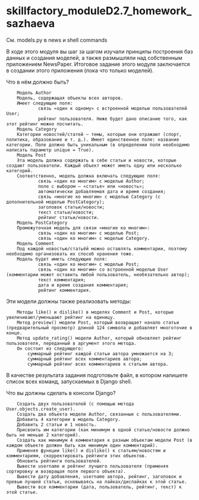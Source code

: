 # skillfactory_moduleD2.7_homework_sazhaeva

См. models.py в news и shell commands

В ходе этого модуля вы шаг за шагом изучали принципы построения баз данных и создания моделей, а также размышляли над собственным приложением NewsPaper. Итоговое задание этого модуля заключается в создании этого приложения (пока что только моделей).

Что в нём должно быть?

        Модель Author
        Модель, содержащая объекты всех авторов.
        Имеет следующие поля:
                cвязь «один к одному» с встроенной моделью пользователей User;
                рейтинг пользователя. Ниже будет дано описание того, как этот рейтинг можно посчитать.
        Модель Category
        Категории новостей/статей — темы, которые они отражают (спорт, политика, образование и т. д.). Имеет единственное поле: название категории. Поле должно быть уникальным (в определении поля необходимо написать параметр unique = True).
        Модель Post
        Эта модель должна содержать в себе статьи и новости, которые создают пользователи. Каждый объект может иметь одну или несколько категорий.
        Соответственно, модель должна включать следующие поля:
                связь «один ко многим» с моделью Author;
                поле с выбором — «статья» или «новость»;
                автоматически добавляемая дата и время создания;
                связь «многие ко многим» с моделью Category (с дополнительной моделью PostCategory);
                заголовок статьи/новости;
                текст статьи/новости;
                рейтинг статьи/новости.
        Модель PostCategory
        Промежуточная модель для связи «многие ко многим»:
                связь «один ко многим» с моделью Post;
                связь «один ко многим» с моделью Category.
        Модель Comment
        Под каждой новостью/статьёй можно оставлять комментарии, поэтому необходимо организовать их способ хранения тоже.
        Модель будет иметь следующие поля:
                связь «один ко многим» с моделью Post;
                связь «один ко многим» со встроенной моделью User (комментарии может оставить любой пользователь, необязательно автор);
                текст комментария;
                дата и время создания комментария;
                рейтинг комментария.

Эти модели должны также реализовать методы:

        Методы like() и dislike() в моделях Comment и Post, которые увеличивают/уменьшают рейтинг на единицу.
        Метод preview() модели Post, который возвращает начало статьи (предварительный просмотр) длиной 124 символа и добавляет многоточие в конце.
        Метод update_rating() модели Author, который обновляет рейтинг пользователя, переданный в аргумент этого метода.
        Он состоит из следующего:
            суммарный рейтинг каждой статьи автора умножается на 3;
            суммарный рейтинг всех комментариев автора;
            суммарный рейтинг всех комментариев к статьям автора.

В качестве результата задания подготовьте файл, в котором напишете список всех команд, запускаемых в Django shell.

Что вы должны сделать в консоли Django?

        Создать двух пользователей (с помощью метода User.objects.create_user).
        Создать два объекта модели Author, связанные с пользователями.
        Добавить 4 категории в модель Category.
        Добавить 2 статьи и 1 новость.
        Присвоить им категории (как минимум в одной статье/новости должно быть не меньше 2 категорий).
        Создать как минимум 4 комментария к разным объектам модели Post (в каждом объекте должен быть как минимум один комментарий).
        Применяя функции like() и dislike() к статьям/новостям и комментариям, скорректировать рейтинги этих объектов.
        Обновить рейтинги пользователей.
        Вывести username и рейтинг лучшего пользователя (применяя сортировку и возвращая поля первого объекта).
        Вывести дату добавления, username автора, рейтинг, заголовок и превью лучшей статьи, основываясь на лайках/дислайках к этой статье.
        Вывести все комментарии (дата, пользователь, рейтинг, текст) к этой статье.
